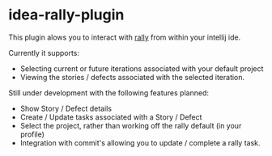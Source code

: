 idea-rally-plugin
=================

This plugin alows you to interact with [rally](http://www.rallydev.com) from within your intellij ide.

Currently it supports:

* Selecting current or future iterations associated with your default project
* Viewing the stories / defects associated with the selected iteration.

Still under development with the following features planned:

* Show Story / Defect details
* Create / Update tasks associated with a Story / Defect
* Select the project, rather than working off the rally default (in your profile)
* Integration with commit's allowing you to update / complete a rally task.
